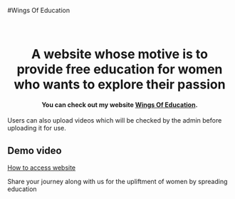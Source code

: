 #Wings Of Education

<h1 align="center">
  <br>
  A website whose motive is to provide free education for women who wants to explore their passion
</h1>

<h4 align="center">You can check out my website <a href="https://wingsofeducation-17c14.firebaseapp.com">Wings Of Education</a>.</h4>

<p>Users can also upload videos which will be checked by the admin before uploading it for use.</p>

<h2>Demo video</h2>
<a href="https://drive.google.com/open?id=1Xn26IxwOquYw7OMNOlTMP6VH2OD5UkGF">How to access website</a>

<p>Share your journey along with us for the upliftment of women by spreading education</p>
